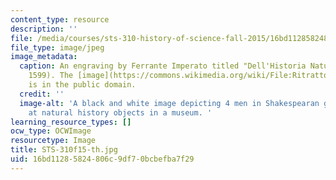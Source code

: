 ```yaml
---
content_type: resource
description: ''
file: /media/courses/sts-310-history-of-science-fall-2015/16bd11285824806c9df70bcbefba7f29_STS-310f15-th.jpg
file_type: image/jpeg
image_metadata:
  caption: An engraving by Ferrante Imperato titled "Dell'Historia Naturale" (Naples,
    1599). The [image](https://commons.wikimedia.org/wiki/File:RitrattoMuseoFerranteImperato.jpg)
    is in the public domain.
  credit: ''
  image-alt: 'A black and white image depicting 4 men in Shakespearan garb looking
    at natural history objects in a museum. '
learning_resource_types: []
ocw_type: OCWImage
resourcetype: Image
title: STS-310f15-th.jpg
uid: 16bd1128-5824-806c-9df7-0bcbefba7f29
---
```


